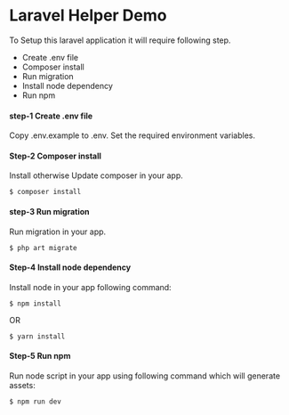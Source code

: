 # Laravel Helper Demo

To Setup this laravel application it will require following step.
- Create .env file
- Composer install
- Run migration
- Install node dependency
- Run npm

#### step-1 Create .env file
Copy .env.example to .env. Set the required environment variables.

#### Step-2 Composer install
Install otherwise Update composer in your app.

`$ composer install`

#### step-3 Run migration
Run migration in your app.

`$ php art migrate`

#### Step-4 Install node dependency
Install node in your app following command:

`$ npm install`

OR

`$ yarn install`

#### Step-5 Run npm
Run node script in your app using following command which will generate assets:

`$ npm run dev`
